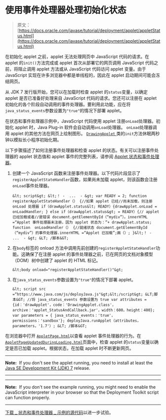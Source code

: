 # 使用事件处理器处理初始化状态

> 原文： [https://docs.oracle.com/javase/tutorial/deployment/applet/appletStatus.html](https://docs.oracle.com/javase/tutorial/deployment/applet/appletStatus.html)

在初始化 applet 之前，applet 无法处理网页中 JavaScript 代码的请求。在 applet 的`init()`方法完成或 applet 首次从部署它的网页调用 JavaScript 代码之前，将阻止调用 applet 方法或从 JavaScript 代码访问 applet 变量。由于 JavaScript 实现在许多浏览器中都是单线程的，因此在 applet 启动期间可能会冻结网页。

从 JDK 7 发行版开始，您可以在加载时检查 applet 的`status`变量，以确定 applet 是否已准备好处理来自 JavaScript 代码的请求。您还可以注册在 applet 初始化的各个阶段自动调用的事件处理器。要利用此功能，应在将`java_status_events`参数设置为`"true"`的情况下部署 applet。

在状态和事件处理器示例中，JavaScript 代码使用 applet 注册`onLoad`处理器。初始化 applet 时，Java Plug-in 软件会自动调用`onLoad`处理器。 `onLoad`处理器调用 applet 的其他方法在网页上绘制图形。 [``DrawingApplet`` ](examples/applet_StatusAndCallback/src/DrawingApplet.java)类的`init`方法休眠两秒钟以模拟长小程序初始化期。

以下步骤描述了如何注册事件处理器和检查 applet 的状态。有关可以注册事件处理器的 applet 状态值和 applet 事件的完整列表，请参阅 [Applet 状态和事件处理器](https://docs.oracle.com/javase/8/docs/technotes/guides/deploy/applet_dev_guide.html#JSDPG719)。

1.  创建一个 JavaScript 函数来注册事件处理器。以下代码片段显示了`registerAppletStateHandler`函数，如果尚未加载 applet，则该函数会注册`onLoad`事件处理器。

    ```
    &lt; script&gt; &lt;！ -  ...  - &gt; var READY = 2; function  registerAppletStateHandler（） {//如果 applet 已经//尚未加载，则注册 onLoad 处理器 if（drawApplet.status&lt; READY）{drawApplet.onLoad = onLoadHandler; } else if（drawApplet.status&gt; = READY）{// applet 已经加载或者//是错误 document.getElementById（“mydiv”）。innerHTML =“Applet 事件处理器未注册，因为 applet 状态为：”+ drawApplet.status; function  onLoadHandler（） {//就绪状态 document.getElementById（“mydiv”）的事件处理器.innerHTML =“Applet 已加载”;画（）; }&lt;！ -  ...  - &gt; &LT; /脚本&GT; 
    ```

2.  在`body`标签的 onload 方法中调用先前创建的`registerAppletStateHandler`功能。这确保了在注册 applet 的事件处理器之前，已在网页的文档对象模型（DOM）树中创建了 applet 的 HTML 标记。

    ```
    &lt;body onload="registerAppletStateHandler()"&gt;

    ```

3.  在`java_status_events`参数设置为`"true"`的情况下部署 applet。

    ```
    &lt; script src =“https://www.java.com/js/deployJava.js"&gt;&lt;/script&gt; &LT;脚本&GT; //将 java_status_events 参数设置为 true var attributes = {id：'drawApplet'，code：'DrawingApplet.class'，archive：'applet_StatusAndCallback.jar'，width：600，height：400}; var parameters = { java_status_events：'true'，permissions：'sandbox'}; deployJava.runApplet（attributes，parameters，'1.7'）; &LT; /脚本&GT; 
    ```

在浏览器中打开 [``AppletPage.html``](examples/dist/applet_StatusAndCallback/AppletPage.html)以查看 applet 事件处理器的行为。在 [``AppletPageUpdatedDuringLoading.html``](examples/dist/applet_StatusAndCallback/AppletPageUpdatedDuringLoading.html)页面中，检查 applet 的`status`变量以确定是否已加载 applet。根据状态，在加载 applet 时不断更新网页。

* * *

**Note:**  If you don't see the applet running, you need to install at least the [Java SE Development Kit (JDK) 7](http://www.oracle.com/technetwork/java/javase/downloads/index.html) release.

* * *

* * *

**Note:**  If you don't see the example running, you might need to enable the JavaScript interpreter in your browser so that the Deployment Toolkit script can function properly.

* * *

[下载 _ 状态和事件处理器 _ 示例的源代码](examplesIndex.html#StatusEventHandler)以进一步试验。